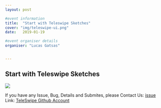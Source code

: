 ```yaml
---
layout: post

#event information
title:  "Start with Teleswipe Sketches"
cover: "img/teleswipe-ui.png"
date:   2019-01-19

#event organiser details
organiser: "Lucas Gatsas"


---
```

<h2 class="section-heading"> Start with Teleswipe Sketches</h2>



<img src="{{ site.baseurl }}/img/20190219_191654.jpg"/>




If you have any Issue, Bug, Details and Submites, please Contact Us:  <a href="https://github.com/TeleSwipe/teleswipe.github.io/issues"> issue</a> 
Link: <a href="https://github.com/TeleSwipe/"> TeleSwipe Github Account </a> 

